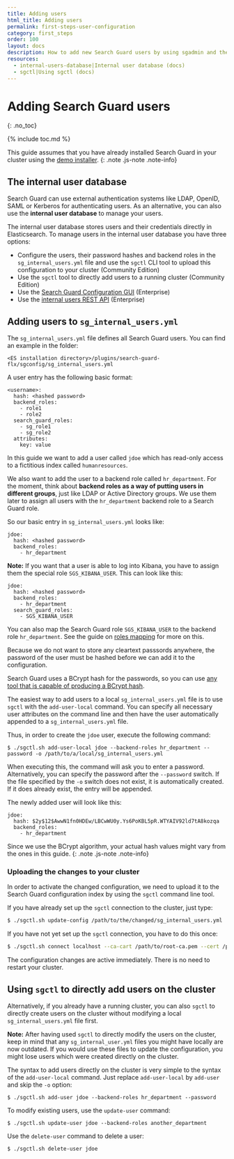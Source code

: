 ```yaml
---
title: Adding users
html_title: Adding users
permalink: first-steps-user-configuration
category: first_steps
order: 100
layout: docs
description: How to add new Search Guard users by using sgadmin and the Search Guard configuration.
resources:
  - internal-users-database|Internal user database (docs)  
  - sgctl|Using sgctl (docs)  
---
```

<!---
Copyright 2020 floragunn GmbH
-->

# Adding Search Guard users
{: .no_toc}

{% include toc.md %}

This guide assumes that you have already installed Search Guard in your cluster using the [demo installer](demo-installer).
{: .note .js-note .note-info}

## The internal user database

Search Guard can use external authentication systems like LDAP, OpenID, SAML or Kerberos for authenticating users. As an alternative, you can also use the **internal user database** to manage your users.

The internal user database stores users and their credentials directly in Elasticsearch. To manage users in the internal user database you have three options:

* Configure the users, their password hashes and backend roles in the `sg_internal_users.yml` file and use the `sgctl` CLI tool to upload this configuration to your cluster (Community Edition)
* Use the `sgctl` tool to directly add users to a running cluster (Community Edition)
* Use the [Search Guard Configuration GUI](configuration-gui) (Enterprise)
* Use the [internal users REST API](rest-api-internalusers) (Enterprise)

## Adding users to `sg_internal_users.yml`

The `sg_internal_users.yml` file defines all Search Guard users. You can find an example in the folder:

```
<ES installation directory>/plugins/search-guard-flx/sgconfig/sg_internal_users.yml
```

A user entry has the following basic format:

```
<username>:
  hash: <hashed password>
  backend_roles:
    - role1
    - role2
  search_guard_roles:
    - sg_role1
    - sg_role2
  attributes:
    key: value      
```

In this guide we want to add a user called `jdoe` which has read-only access to a fictitious index called `humanresources`.

We also want to add the user to a backend role called `hr_department`. For the moment, think about **backend roles as a way of putting users in different groups**, just like LDAP or Active Directory groups. We use them later to assign all users with the `hr_department` backend role to a Search Guard role. 

So our basic entry in `sg_internal_users.yml` looks like:

```
jdoe:
  hash: <hashed password>
  backend_roles:
    - hr_department
```

**Note:** If you want that a user is able to log into Kibana, you have to assign them the special role `SGS_KIBANA_USER`. This can look like this:

```
jdoe:
  hash: <hashed password>
  backend_roles:
    - hr_department
  search_guard_roles:
    - SGS_KIBANA_USER  
```

You can also map the Search Guard role `SGS_KIBANA_USER` to the backend role `hr_department`. See the guide on [roles mapping](firststeps_rolesmapping.md) for more on this.

Because we do not want to store any cleartext passsords anywhere, the password of the user must be hashed before we can add it to the configuration.

Search Guard uses a BCrypt hash for the passwords, so you can use [any tool that is capable of producing a BCrypt hash](https://bcrypt-generator.com/).

The easiest way to add users to a local `sg_internal_users.yml` file is to use `sgctl` with the `add-user-local` command. You can specify all necessary user attributes on the command line and then have the user automatically appended to a `sg_internal_users.yml` file.

Thus, in order to create the `jdoe` user, execute the following command:

```
$ ./sgctl.sh add-user-local jdoe --backend-roles hr_department --password -o /path/to/a/local/sg_internal_users.yml
```

When executing this, the command will ask you to enter a password. Alternatively, you can specify the password after the `--password` switch. If the file specified by the `-o` switch does not exist, it is automatically created. If it does already exist, the entry will be appended.

The newly added user will look like this:

```
jdoe:
  hash: $2y$12$AwwN1fn0HDEw/LBCwWU0y.Ys6PoKBL5pR.WTYAIV92ld7tA8kozqa
  backend_roles:
    - hr_department
```

Since we use the BCrypt algorithm, your actual hash values might vary from the ones in this guide.
{: .note .js-note .note-info}


### Uploading the changes to your cluster

In order to activate the changed configuration, we need to upload it to the Search Guard configuration index by using the `sgctl` command line tool. 

If you have already set up the `sgctl` connection to the cluster, just type:

```bash
$ ./sgctl.sh update-config /path/to/the/changed/sg_internal_users.yml
```

If you have not yet set up the `sgctl` connection, you have to do this once:

```bash
$ ./sgctl.sh connect localhost --ca-cart /path/to/root-ca.pem --cert /path/to/admin-cert.pem --key /path/to/admin-cert-private-key.pem
```

The configuration changes are active immediately. There is no need to restart your cluster.

## Using `sgctl` to directly add users on the cluster

Alternatively, if you already have a running cluster, you can also `sgctl` to directly create users on the cluster without modifying a local `sg_internal_users.yml` file first.

**Note:** After having used `sgctl` to directly modify the users on the cluster, keep in mind that any `sg_internal_user.yml` files you might have locally are now outdated. If you would use these files to update the configuration, you might lose users which were created directly on the cluster.

The syntax to add users directly on the cluster is very simple to the syntax of the `add-user-local` command. Just replace `add-user-local` by `add-user` and skip the `-o` option:

```
$ ./sgctl.sh add-user jdoe --backend-roles hr_department --password
```

To modify existing users, use the `update-user` command:

```
$ ./sgctl.sh update-user jdoe --backend-roles another_department
```

Use the `delete-user` command to delete a user:

```
$ ./sgctl.sh delete-user jdoe 
```

